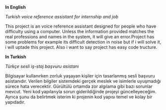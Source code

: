 **In English**

_Turkish voice reference assistant for internship and job_

This project is an voice reference assistant designed for people who have difficulty using a computer. Unless the information provided matches the real professions and names in the system, it will give an error.Project has some problems for example its difficult detection in noise but if i will solve it, i will uptade this project. Also i want to say project has easy code tructure.

**In Turkish**

_Türkçe sesli iş-staj başvuru asistanı_

Bilgisayar kullanırken zorluk yaşayan kişiler için tasarlanmış sesli başvuru asistanıdır. Verilen bilgiler sistemdeki gerçek meslek ve isimlerle uyuşmadığı sürece hata verecektir. Gürültülü ortamda zor algılama gibi bazı sorunlar mevcut. Yeni kod yapılarıyla sorun giderildiğinde projeyi güncelleyeceğim. Ayrıca şunu da belirtmek isterim ki projenin kod yapısı temel ve kolay bir yapıdadır.

